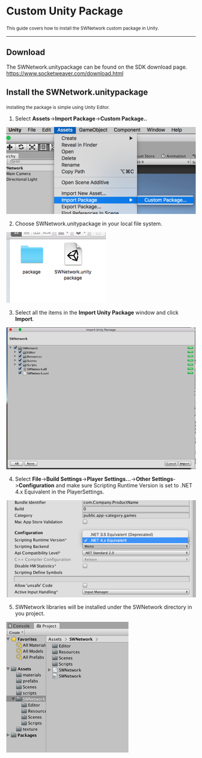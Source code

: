 # Custom Unity Package
<small>This guide covers how to install the SWNetwork custom package in Unity.</small>
___

## Download

The SWNetwork.unitypackage can be found on the SDK download page. https://www.socketweaver.com/download.html

## Install the SWNetwork.unitypackage

<small>Installing the package is simple using Unity Editor.</small>

1. Select **Assets**->**Import Package**->**Custom Package..**

![import package](assets/importPackage.png)

2. Choose SWNetwork.unitypackage in your local file system.

![import package](assets/localFileSystem.png)

3. Select all the items in the **Import Unity Package** window and click **Import**. 

![import package](assets/importUnityPackage.png)

4. Select **File**->**Build Settings**->**Player Settings...**->**Other Settings**->**Configuration** and make sure Scripting Runtime Version is set to .NET 4.x Equivalent in the PlayerSettings.

![import package](assets/runtime.png)

5. SWNetwork libraries will be installed under the SWNetwork directory in you project.

![import package](assets/swnetworkFolder.png)
